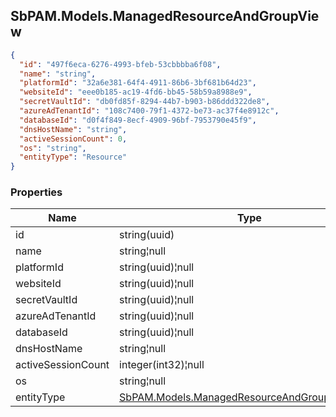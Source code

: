 
<h2 id="tocS_SbPAM.Models.ManagedResourceAndGroupView">SbPAM.Models.ManagedResourceAndGroupView</h2>

<a id="schemasbpam.models.managedresourceandgroupview"></a>
<a id="schema_SbPAM.Models.ManagedResourceAndGroupView"></a>
<a id="tocSsbpam.models.managedresourceandgroupview"></a>
<a id="tocssbpam.models.managedresourceandgroupview"></a>

```json
{
  "id": "497f6eca-6276-4993-bfeb-53cbbbba6f08",
  "name": "string",
  "platformId": "32a6e381-64f4-4911-86b6-3bf681b64d23",
  "websiteId": "eee0b185-ac19-4fd6-bb45-58b59a8988e9",
  "secretVaultId": "db0fd85f-8294-44b7-b903-b86ddd322de8",
  "azureAdTenantId": "108c7400-79f1-4372-be73-ac37f4e8912c",
  "databaseId": "d0f4f849-8ecf-4909-96bf-7953790e45f9",
  "dnsHostName": "string",
  "activeSessionCount": 0,
  "os": "string",
  "entityType": "Resource"
}

```

### Properties

|Name|Type|Required|Restrictions|Description|
|---|---|---|---|---|
|id|string(uuid)|false|none|none|
|name|string¦null|false|none|none|
|platformId|string(uuid)¦null|false|none|none|
|websiteId|string(uuid)¦null|false|none|none|
|secretVaultId|string(uuid)¦null|false|none|none|
|azureAdTenantId|string(uuid)¦null|false|none|none|
|databaseId|string(uuid)¦null|false|none|none|
|dnsHostName|string¦null|false|none|none|
|activeSessionCount|integer(int32)¦null|false|none|none|
|os|string¦null|false|none|none|
|entityType|[SbPAM.Models.ManagedResourceAndGroupEntityType](../Models/sbpam.models.managedresourceandgroupentitytype.md)|false|none|none|


